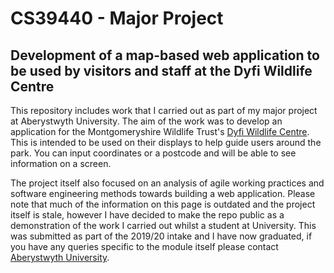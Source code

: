 # CS39440 - Major Project

## Development of a map-based web application to be used by visitors and staff at the Dyfi Wildlife Centre

This repository includes work that I carried out as part of my major project at Aberystwyth University. The aim of the work was to develop an application for the Montgomeryshire Wildlife Trust's [Dyfi Wildlife Centre](https://www.montwt.co.uk/projects/dyfi-wildlife-centre). This is intended to be used on their displays to help guide users around the park. You can input coordinates or a postcode and will be able to see information on a screen.

The project itself also focused on an analysis of agile working practices and software engineering methods towards building a web application. Please note that much of the information on this page is outdated and the project itself is stale, however I have decided to make the repo public as a demonstration of the work I carried out whilst a student at University. This was submitted as part of the 2019/20 intake and I have now graduated, if you have any queries specific to the module itself please contact [Aberystwyth University](https://www.aber.ac.uk/compsci).


